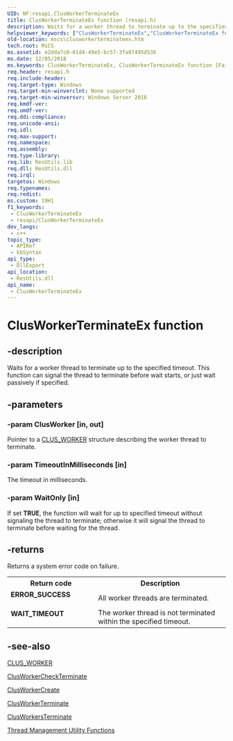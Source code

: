 ```yaml
---
UID: NF:resapi.ClusWorkerTerminateEx
title: ClusWorkerTerminateEx function (resapi.h)
description: Waits for a worker thread to terminate up to the specified timeout.
helpviewer_keywords: ["ClusWorkerTerminateEx","ClusWorkerTerminateEx function [Failover Cluster]","mscs.clusworkerterminateex","resapi/ClusWorkerTerminateEx"]
old-location: mscs\clusworkerterminateex.htm
tech.root: MsCS
ms.assetid: e2dda7c0-01d4-49e5-bc57-3fa07495d536
ms.date: 12/05/2018
ms.keywords: ClusWorkerTerminateEx, ClusWorkerTerminateEx function [Failover Cluster], mscs.clusworkerterminateex, resapi/ClusWorkerTerminateEx
req.header: resapi.h
req.include-header: 
req.target-type: Windows
req.target-min-winverclnt: None supported
req.target-min-winversvr: Windows Server 2016
req.kmdf-ver: 
req.umdf-ver: 
req.ddi-compliance: 
req.unicode-ansi: 
req.idl: 
req.max-support: 
req.namespace: 
req.assembly: 
req.type-library: 
req.lib: ResUtils.lib
req.dll: ResUtils.dll
req.irql: 
targetos: Windows
req.typenames: 
req.redist: 
ms.custom: 19H1
f1_keywords:
 - ClusWorkerTerminateEx
 - resapi/ClusWorkerTerminateEx
dev_langs:
 - c++
topic_type:
 - APIRef
 - kbSyntax
api_type:
 - DllExport
api_location:
 - ResUtils.dll
api_name:
 - ClusWorkerTerminateEx
---
```


# ClusWorkerTerminateEx function


## -description

Waits for a worker thread to terminate up to the specified timeout.  This function can signal the thread to terminate before wait starts, or just wait passively if specified.

## -parameters

### -param ClusWorker [in, out]

Pointer to a <a href="https://docs.microsoft.com/previous-versions/windows/desktop/api/resapi/ns-resapi-clus_worker">CLUS_WORKER</a> structure describing the 
       worker thread to terminate.

### -param TimeoutInMilliseconds [in]

The timeout in milliseconds.

### -param WaitOnly [in]

If set <b>TRUE</b>, the function will wait for up to specified timeout without signaling the thread to terminate; otherwise it will signal the thread to terminate before waiting for the thread.

## -returns

Returns a system error code on failure.

<table>
<tr>
<th>Return code</th>
<th>Description</th>
</tr>
<tr>
<td width="40%">
<dl>
<dt><b>ERROR_SUCCESS</b></dt>
</dl>
</td>
<td width="60%">
All worker threads are terminated.

</td>
</tr>
<tr>
<td width="40%">
<dl>
<dt><b>WAIT_TIMEOUT</b></dt>
</dl>
</td>
<td width="60%">
The worker thread is not terminated within the specified timeout.

</td>
</tr>
</table>

## -see-also

<a href="https://docs.microsoft.com/previous-versions/windows/desktop/api/resapi/ns-resapi-clus_worker">CLUS_WORKER</a>



<a href="https://docs.microsoft.com/windows/desktop/api/resapi/nf-resapi-clusworkercheckterminate">ClusWorkerCheckTerminate</a>



<a href="https://docs.microsoft.com/windows/desktop/api/resapi/nf-resapi-clusworkercreate">ClusWorkerCreate</a>



<a href="https://docs.microsoft.com/windows/desktop/api/resapi/nf-resapi-clusworkerterminate">ClusWorkerTerminate</a>



<a href="https://docs.microsoft.com/windows/desktop/api/resapi/nf-resapi-clusworkersterminate">ClusWorkersTerminate</a>



<a href="https://docs.microsoft.com/previous-versions/windows/desktop/mscs/thread-management-utility-functions">Thread Management Utility Functions</a>

